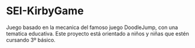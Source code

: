 # SEI-KirbyGame
Juego basado en la mecanica del famoso juego DoodleJump, con una tematica educativa. Este proyecto está orientado a niños y niñas que estén cursando 3º básico.

